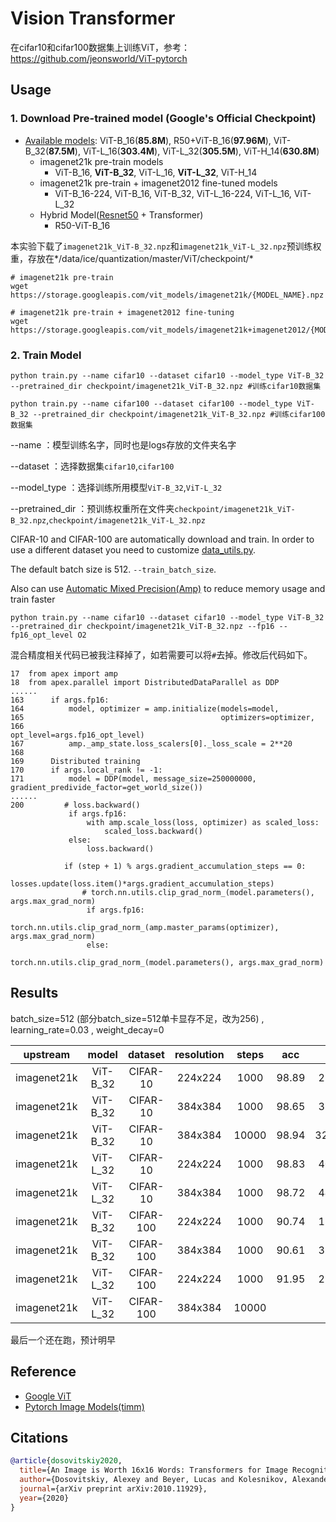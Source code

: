 # Vision Transformer

在cifar10和cifar100数据集上训练ViT，参考：https://github.com/jeonsworld/ViT-pytorch


## Usage
### 1. Download Pre-trained model (Google's Official Checkpoint)
* [Available models](https://console.cloud.google.com/storage/vit_models/): ViT-B_16(**85.8M**), R50+ViT-B_16(**97.96M**), ViT-B_32(**87.5M**), ViT-L_16(**303.4M**), ViT-L_32(**305.5M**), ViT-H_14(**630.8M**)
  * imagenet21k pre-train models
    * ViT-B_16, **ViT-B_32**, ViT-L_16, **ViT-L_32**, ViT-H_14
  * imagenet21k pre-train + imagenet2012 fine-tuned models
    * ViT-B_16-224, ViT-B_16, ViT-B_32, ViT-L_16-224, ViT-L_16, ViT-L_32
  * Hybrid Model([Resnet50](https://github.com/google-research/big_transfer) + Transformer)
    * R50-ViT-B_16

本实验下载了`imagenet21k_ViT-B_32.npz`和`imagenet21k_ViT-L_32.npz`预训练权重，存放在*/data/ice/quantization/master/ViT/checkpoint/*

```
# imagenet21k pre-train
wget https://storage.googleapis.com/vit_models/imagenet21k/{MODEL_NAME}.npz

# imagenet21k pre-train + imagenet2012 fine-tuning
wget https://storage.googleapis.com/vit_models/imagenet21k+imagenet2012/{MODEL_NAME}.npz

```

### 2. Train Model
```
python train.py --name cifar10 --dataset cifar10 --model_type ViT-B_32 --pretrained_dir checkpoint/imagenet21k_ViT-B_32.npz #训练cifar10数据集

python train.py --name cifar100 --dataset cifar100 --model_type ViT-B_32 --pretrained_dir checkpoint/imagenet21k_ViT-B_32.npz #训练cifar100数据集
```
--name ：模型训练名字，同时也是logs存放的文件夹名字

--dataset ：选择数据集`cifar10`,`cifar100`

--model_type ：选择训练所用模型`ViT-B_32`,`ViT-L_32`

--pretrained_dir ：预训练权重所在文件夹`checkpoint/imagenet21k_ViT-B_32.npz`,`checkpoint/imagenet21k_ViT-L_32.npz`

CIFAR-10 and CIFAR-100 are automatically download and train. In order to use a different dataset you need to customize [data_utils.py](./utils/data_utils.py).

The default batch size is 512.  `--train_batch_size`.

Also can use [Automatic Mixed Precision(Amp)](https://nvidia.github.io/apex/amp.html) to reduce memory usage and train faster
```
python train.py --name cifar10 --dataset cifar10 --model_type ViT-B_32 --pretrained_dir checkpoint/imagenet21k_ViT-B_32.npz --fp16 --fp16_opt_level O2
```
混合精度相关代码已被我注释掉了，如若需要可以将`#`去掉。修改后代码如下。
```
17  from apex import amp
18  from apex.parallel import DistributedDataParallel as DDP
......
163      if args.fp16:
164          model, optimizer = amp.initialize(models=model,
165                                            optimizers=optimizer,
166                                            opt_level=args.fp16_opt_level)
167          amp._amp_state.loss_scalers[0]._loss_scale = 2**20
168 
169      Distributed training
170      if args.local_rank != -1:
171          model = DDP(model, message_size=250000000, gradient_predivide_factor=get_world_size())
......
200         # loss.backward()
             if args.fp16:
                 with amp.scale_loss(loss, optimizer) as scaled_loss:
                     scaled_loss.backward()
             else:
                 loss.backward()

            if (step + 1) % args.gradient_accumulation_steps == 0:
                losses.update(loss.item()*args.gradient_accumulation_steps)
                # torch.nn.utils.clip_grad_norm_(model.parameters(), args.max_grad_norm)
                 if args.fp16:
                     torch.nn.utils.clip_grad_norm_(amp.master_params(optimizer), args.max_grad_norm)
                 else:
                     torch.nn.utils.clip_grad_norm_(model.parameters(), args.max_grad_norm)
```


## Results

batch_size=512 (部分batch_size=512单卡显存不足，改为256) , learning_rate=0.03 , weight_decay=0

|  upstream   |  model   |  dataset  | resolution |  steps  |   acc   |    time   | batch_size |
|:-----------:|:--------:|:---------:|:----------:|:-------:|:-------:|:---------:|:----------:|
| imagenet21k | ViT-B_32 | CIFAR-10  |  224x224   |  1000   |  98.89  |  2107.74  |     512    |
| imagenet21k | ViT-B_32 | CIFAR-10  |  384x384   |  1000   |  98.65  |  3346.43  |     512    |
| imagenet21k | ViT-B_32 | CIFAR-10  |  384x384   |  10000  |  98.94  |  32593.36 |     512    |
| imagenet21k | ViT-L_32 | CIFAR-10  |  224x224   |  1000   |  98.83  |  4039.10  |     512    |
| imagenet21k | ViT-L_32 | CIFAR-10  |  384x384   |  1000   |  98.72  |  4487.46  |     256    |
| imagenet21k | ViT-B_32 | CIFAR-100 |  224x224   |  1000   |  90.74  |  1270.46  |     512    |
| imagenet21k | ViT-B_32 | CIFAR-100 |  384x384   |  1000   |  90.61  |  3340.64  |     512    |
| imagenet21k | ViT-L_32 | CIFAR-100 |  224x224   |  1000   |  91.95  |  2970.06  |     512    |
| imagenet21k | ViT-L_32 | CIFAR-100 |  384x384   |  10000  |         |           |     256    |
最后一个还在跑，预计明早

## Reference
* [Google ViT](https://github.com/google-research/vision_transformer)
* [Pytorch Image Models(timm)](https://github.com/rwightman/pytorch-image-models)


## Citations

```bibtex
@article{dosovitskiy2020,
  title={An Image is Worth 16x16 Words: Transformers for Image Recognition at Scale},
  author={Dosovitskiy, Alexey and Beyer, Lucas and Kolesnikov, Alexander and Weissenborn, Dirk and Zhai, Xiaohua and Unterthiner, Thomas and  Dehghani, Mostafa and Minderer, Matthias and Heigold, Georg and Gelly, Sylvain and Uszkoreit, Jakob and Houlsby, Neil},
  journal={arXiv preprint arXiv:2010.11929},
  year={2020}
}
```
